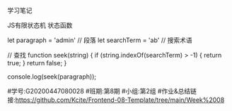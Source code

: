 学习笔记

JS有限状态机
状态函数


let paragraph = 'admin' // 段落
let searchTerm = 'ab' // 搜索术语

// 查找
function seek(string) {
	if (string.indexOf(searchTerm) > -1) {
		return true;
	}
	return false;
}

console.log(seek(paragraph));




#学号:G20200447080028
#班期:第8期
#小组:第2组
#作业&总结链接:https://github.com/Kcite/Frontend-08-Template/tree/main/Week%2008